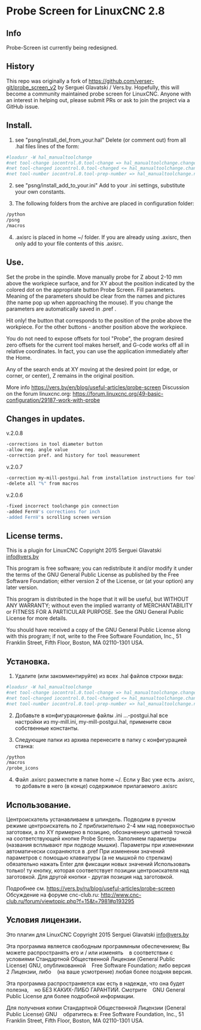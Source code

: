 # Probe Screen for LinuxCNC 2.8

Info
----
Probe-Screen ist currently being redesigned.


History
-------

This repo was originally a fork of https://github.com/verser-git/probe_screen_v2 by Serguei Glavatski / Vers.by. Hopefully, this will become a community maintained probe screen for LinuxCNC. Anyone with an interest in helping out, please submit PRs or ask to join the project via a GitHub issue.

 Install.
-----------------------------------------------------------------------------
1. see "psng/install_del_from_your.hal" 
   Delete (or comment out) from all .hal files lines of the form:
```sh
#loadusr -W hal_manualtoolchange
#net tool-change iocontrol.0.tool-change => hal_manualtoolchange.change
#net tool-changed iocontrol.0.tool-changed <= hal_manualtoolchange.changed
#net tool-number iocontrol.0.tool-prep-number => hal_manualtoolchange.number
```

2. see "psng/install_add_to_your.ini" Add to your .ini settings, substitute your own constants.

3. The following folders from the archive are placed in configuration folder:
```sh
/python
/psng
/macros
```

4. .axisrc is placed in home ~/ folder.
If you are already using .axisrc, then only add to your file contents of this .axisrc.


Use.
----------------------------------------------------------------------------------
Set the probe in the spindle.
Move manually probe for Z about 2-10 mm above the workpiece surface, 
and for XY about the position indicated by the colored dot on the appropriate button Probe Screen.
Fill parameters. Meaning of the parameters should be clear from the names and pictures (the name pop up when approaching the mouse). If you change the parameters are automatically saved in .pref .

Hit only! the button that corresponds to the position of the probe above the workpiece. For the other buttons - another position above the workpiece.  

You do not need to expose offsets for tool "Probe", the program desired zero offsets for the current tool makes herself, and G-code works off all in relative coordinates. 
In fact, you can use the application immediately after the Home.


Any of the search ends at XY moving at the desired point (or edge, or corner, or center), Z remains in the original position.

More info https://vers.by/en/blog/useful-articles/probe-screen
Discussion on the forum linuxcnc.org: https://forum.linuxcnc.org/49-basic-configuration/29187-work-with-probe

Changes in updates.
----------------------------------------------------------------------------------

v.2.0.8
```sh
-corrections in tool diameter button
-allow neg. angle value
-correction pref. and history for tool measurement
```
v.2.0.7
```sh
-correction my-mill-postgui.hal from installation instructions for tool change
-delete all "%" from macros
```
v.2.0.6
```sh
-fixed incorrect toolchange pin connection
-added FernV's corrections for inch
-added FernV's scrolling screen version
```

 License terms.
-----------------------------------------------------------------------------

   This is a plugin for LinuxCNC
   Copyright 2015 Serguei Glavatski <info@vers.by>

   This program is free software; you can redistribute it and/or modify
   it under the terms of the GNU General Public License as published by
   the Free Software Foundation; either version 2 of the License, or
   (at your option) any later version.

   This program is distributed in the hope that it will be useful,
   but WITHOUT ANY WARRANTY; without even the implied warranty of
   MERCHANTABILITY or FITNESS FOR A PARTICULAR PURPOSE.  See the
   GNU General Public License for more details.

   You should have received a copy of the GNU General Public License
   along with this program; if not, write to the Free Software
   Foundation, Inc., 51 Franklin Street, Fifth Floor, Boston, MA 02110-1301 USA.


 Установка.
-----------------------------------------------------------------------------
1. Удалите (или закомментируйте) из всех  .hal файлов строки вида:
```sh
#loadusr -W hal_manualtoolchange
#net tool-change iocontrol.0.tool-change => hal_manualtoolchange.change
#net tool-changed iocontrol.0.tool-changed <= hal_manualtoolchange.changed
#net tool-number iocontrol.0.tool-prep-number => hal_manualtoolchange.number
```
2. Добавьте в конфигурационные файлы .ini ...-postgui.hal все настройки из my-mill.ini, my-mill-postgui.hal, примените свои собственные константы.

3. Следующие папки из архива перенесите в папку с конфигурацией станка:
```sh
/python
/macros
/probe_icons
```

4. Файл .axisrc разместите в папке home ~/.
Если у Вас уже есть .axisrc, то добавьте в него (в конце) содержимое прилагаемого .axisrc


Использование.
----------------------------------------------------------------------------------
Центроискатель устанавливаем в шпиндель. Подводим в ручном режиме центроискатель по Z приблизительно 2-4 мм над поверхностью заготовки, а по XY примерно в позицию, обозначенную цветной точкой на соответствующей кнопке Probe Screen. Заполняем параметры (названия всплывают при подводе мышки). Параметры при изменениии автоматически сохраняются в .pref
При изменении значений параметров с помощью клавиатуры (а не мышкой по стрелкам) обязательно нажать Enter для фиксации новых значений
Использовать только! ту кнопку, которая соответствует позиции центроискателя над заготовкой. Для другой кнопки - другая позиция над заготовкой.

Подробнее см. https://vers.by/ru/blog/useful-articles/probe-screen
Обсуждение на форуме cnc-club.ru: http://www.cnc-club.ru/forum/viewtopic.php?f=15&t=7981#p193295

 Условия лицензии.
-----------------------------------------------------------------------------

   Это плагин для LinuxCNC
   Copyright 2015 Serguei Glavatski <info@vers.by>

   Эта программа является свободным программным обеспечением; Вы можете распространять его и / или изменять
   в соответствии с условиями Стандартной Общественной Лицензии (General Public License) GNU, опубликованной
   Free Software Foundation; либо версия 2 Лицензии, либо
   (на ваше усмотрение) любая более поздняя версия.

   Эта программа распространяется как есть в надежде, что она будет полезна,
   но БЕЗ КАКИХ-ЛИБО ГАРАНТИЙ. Смотрите
   GNU General Public License для более подробной информации.

   Для получения копии Стандартной Общественной Лицензии (General Public License) GNU
   обратитесь в:  Free Software Foundation, Inc., 51 Franklin Street, Fifth Floor, Boston, MA 02110-1301 USA.
